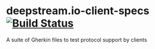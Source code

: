 # deepstream.io-client-specs [![Build Status](https://travis-ci.org/deepstreamIO/deepstream.io-client-specs.svg)](https://travis-ci.org/hoxton-one/deepstream.io-client-specs)
A suite of Gherkin files to test protocol support by clients
